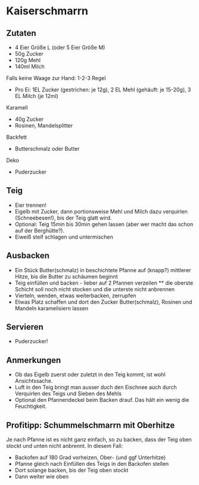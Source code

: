 # Kaiserschmarrn

## Zutaten
* 4 Eier Größe L (oder 5 Eier Größe M)
* 50g Zucker
* 120g Mehl
* 140ml Milch

Falls keine Waage zur Hand: 1-2-3 Regel
* Pro Ei: 1EL Zucker (gestrichen: je 12g), 2 EL Mehl (gehäuft: je 15-20g), 3 EL Milch (je 12ml)

Karamell
* 40g Zucker
* Rosinen, Mandelsplitter

Backfett
* Butterschmalz oder Butter

Deko
* Puderzucker

## Teig
* Eier trennen!
* Eigelb mit Zucker, dann portionsweise Mehl und Milch dazu verquirlen (Schneebesen!), bis der Teig glatt wird. 
* Optional: Teig 15min bis 30min gehen lassen (aber wer macht das schon auf der Berghütte?).
* Eiweiß steif schlagen und untermischen

## Ausbacken
* Ein Stück Butter(schmalz) in beschichtete Pfanne auf (knapp?) mittlerer Hitze, bis die Butter zu schäumen beginnt
* Teig einfüllen und backen - lieber auf 2 Pfannen verzeilen
** die oberste Schicht soll noch nicht stocken und die unterste nicht anbrennen
* Vierteln, wenden, etwas weiterbacken, zerrupfen
* Etwas Platz schaffen und dort den Zucker Butter(schmalz), Rosinen und Mandeln karamelisiern lassen

## Servieren
* Puderzucker!

## Anmerkungen 
* Ob das Eigelb zuerst oder zuletzt in den Teig kommt, ist wohl Ansichtssache.
* Luft in den Teig bringt man ausser duch den Eischnee auch durch Verquirlen des Teigs und Sieben des Mehls
* Optional den Pfannendeckel beim Backen drauf. Das hält ein wenig die Feuchtigkeit.

## Profitipp: Schummelschmarrn mit Oberhitze
Je nach Pfanne ist es nicht ganz einfach, so zu backen, dass der Teig oben stockt und unten nicht anbrennt. In diesem Fall:
* Backofen auf 180 Grad vorheizen, Ober- (und ggf Unterhitze)
* Pfanne gleich nach Einfüllen des Teigs in den Backofen stellen
* Dort solange backen, bis der Teig oben stockt
* Dann weiter wie oben
